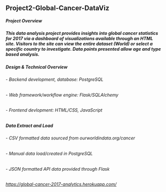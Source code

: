 ## Project2-Global-Cancer-DataViz
##### Project Overview
##### This data analysis project provides insights into global cancer statistics for 2017 via a dashboard of visualizations available through an HTML site.  Visitors to the site can view the entire dataset (World) or select a specific country to investigate. Data points presented allow age and type based analysis.
##### Design & Technical Overview
###### - Backend development, database: PostgreSQL
###### - Web framework/workflow engine: Flask/SQLAlchemy
###### - Frontend devlopment: HTML/CSS, JavaScript
##### Data Extract and Load
###### - CSV formatted data sourced from ourworldindata.org/cancer
###### - Manual data load/created in PostgreSQL 
###### - JSON formatted API data provided through Flask
###### https://global-cancer-2017-analytics.herokuapp.com/
